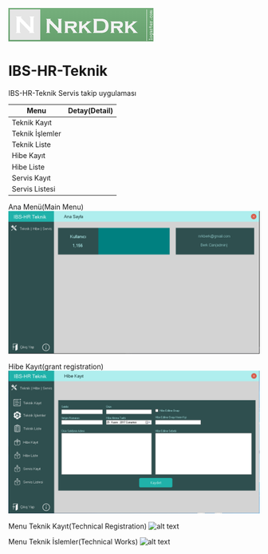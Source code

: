 
![N|Solid](https://github.com/nrkdrk/IBS-HR-Teknik/blob/master/images/nrkdrk.png)

# IBS-HR-Teknik
IBS-HR-Teknik Servis takip uygulaması

| Menu   | Detay(Detail) |
| ------ | ------ |
| Teknik Kayıt | |
| Teknik İşlemler | |
| Teknik Liste | |
| Hibe Kayıt | |
| Hibe Liste | |
| Servis Kayıt | |
| Servis Listesi |  |

Ana Menü(Main Menu)
![alt text](https://github.com/nrkdrk/IBS-HR-Teknik/blob/master/images/AnaMenu.PNG)

Hibe Kayıt(grant registration)
![alt text](https://github.com/nrkdrk/IBS-HR-Teknik/blob/master/images/HibeKayıt.PNG)

Menu Teknik Kayıt(Technical Registration)
![alt text](https://github.com/nrkdrk/IBS-HR-Teknik/blob/master/images/MenuTeknikKayıt.PNG)

Menu Teknik İslemler(Technical Works)
![alt text](https://github.com/nrkdrk/IBS-HR-Teknik/blob/master/images/Teknikİslemler.PNG)
